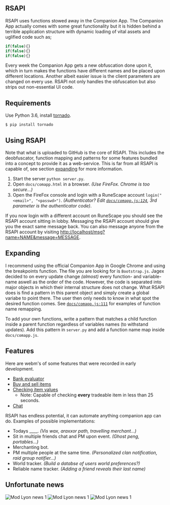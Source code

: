 ## RSAPI
RSAPI uses functions stowed away in the Companion App. The Companion App actually comes with some great functionality but it is hidden behind a terrible application structure with dynamic loading of vital assets and uglified code such as;
```javascript
if(false){}
if(false){}
if(false){}
```
Every week the Companion App gets a new obfuscation done upon it, which in turn makes the functions have different names and be placed upon different locations. Another albeit easier issue is the client parameters are changed on every use. RSAPI not only handles the obfuscation but also strips out non-essential UI code.

## Requirements
Use Python 3.6, install [tornado](https://www.tornadoweb.org/).

    $ pip install tornado

## Using RSAPI
Note that what is uploaded to GitHub is the core of RSAPI. This includes the deobfuscator, function mapping and patterns for some features bundled into a concept to provide it as a web-service. This is far from all RSAPI is capable of, see section [expanding](https://github.com/simwr872/RSAPI#expanding) for more information.

1. Start the server `python server.py`.
2. Open `docs/comapp.html` in a browser. _(Use FireFox. Chrome is too secure...)_
3. Open the FireFox console and login with a RuneScape account `login("<email>", "<passwd>")`. _(Authenticator? Edit [`docs/comapp.js:124`](https://github.com/simwr872/RSAPI/blob/master/rsapi/docs/comapp.js#L124), 3rd parameter is the authenticator code)_.

If you now login with a different account on RuneScape you should see the RSAPI account sitting in lobby. Messaging the RSAPI account should give you the exact same message back. You can also message anyone from the RSAPI account by visiting [http://localhost/msg?name=NAME&message=MESSAGE](#).

## Expanding
I recommend using the official Companion App in Google Chrome and using the breakpoints function. The file you are looking for is `Bootstrap.js`. Jagex decided to on every update change _(almost)_ every function- and variable-name aswell as the order of the code. However, the code is separated into major objects in which their internal structure does not change. What RSAPI does is find a pattern in this parent object and simply create a global variabe to point there. The user then only needs to know in what spot the desired function comes. See [`docs/comapp.js:111`](https://github.com/simwr872/RSAPI/blob/master/rsapi/docs/comapp.js#L111) for examples of function name remapping.

To add your own functions, write a pattern that matches a child function inside a parent function regardless of variables names (to withstand updates). Add this pattern in `server.py` and add a function name map inside `docs/comapp.js`.

## Features
Here are webm's of some features that were recorded in early development.
* [Bank evaluator](https://giant.gfycat.com/FavoriteFabulousEasternglasslizard.webm)
* [Buy and sell items](https://giant.gfycat.com/NimbleGiantDwarfmongoose.webm)
* [Checking item values](https://giant.gfycat.com/NeglectedShamelessDairycow.webm)
  * Note: Capable of checking **every** tradeable item in less than 25 seconds.
* [Chat](https://giant.gfycat.com/DecisiveDismalFinwhale.webm)

RSAPI has endless potential, it can automate anything companion app can do. Examples of possible implementations:
* Todays ____. _(Vis wax, araxxor path, travelling merchant...)_
* Sit in multiple friends chat and PM upon event. _(Ghost peng, portables...)_
* Merchanting bot.
* PM multiple people at the same time. _(Personalized clan notification, raid group notifier...)_
* World tracker. _(Build a databse of users world preferences?)_
* Reliable name tracker. _(Adding a friend reveals their last name)_

## Unfortunate news
![Mod Lyon news 1](https://i.gyazo.com/e899cd54ab3dfc339e294340607b694d.png)
![Mod Lyon news 1](https://i.gyazo.com/ef1a0a39368a44cebd2a6db75b625158.png)
![Mod Lyon news 1](https://i.gyazo.com/1365377d6bc925ea5e750b2406458fb9.png)
